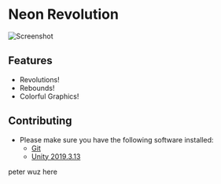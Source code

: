 





# Neon Revolution




![Screenshot](https://drive.google.com/uc?export=view&id=1VPxSI9O1H27Rmxvi3c7bU1HGLaAgixvG)




## Features

 - Revolutions!
 - Rebounds!
 - Colorful Graphics!



## Contributing

 - Please make sure you have the following software installed:
     - [Git](https://git-scm.com/downloads)
     - [Unity 2019.3.13](https://unity3d.com/get-unity/download)


peter wuz here



